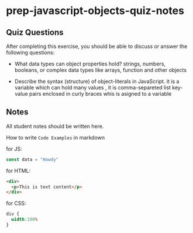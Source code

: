 # prep-javascript-objects-quiz-notes

## Quiz Questions

After completing this exercise, you should be able to discuss or answer the following questions:

- What data types can object properties hold?
strings, numbers, booleans, or complex data types like arrays, function and other objects

- Describe the syntax (structure) of object-literals in JavaScript.
it is a variable which can hold many values , it is comma-separeted list key-value pairs enclosed in curly braces whis is asigned to a variable

## Notes

All student notes should be written here.


How to write `Code Examples` in markdown

for JS:
```javascript
const data = "Howdy"
```

for HTML:
```html
<div>
  <p>This is text content</p>
</div>
```

for CSS:
```css
div {
  width:100%
}
```
